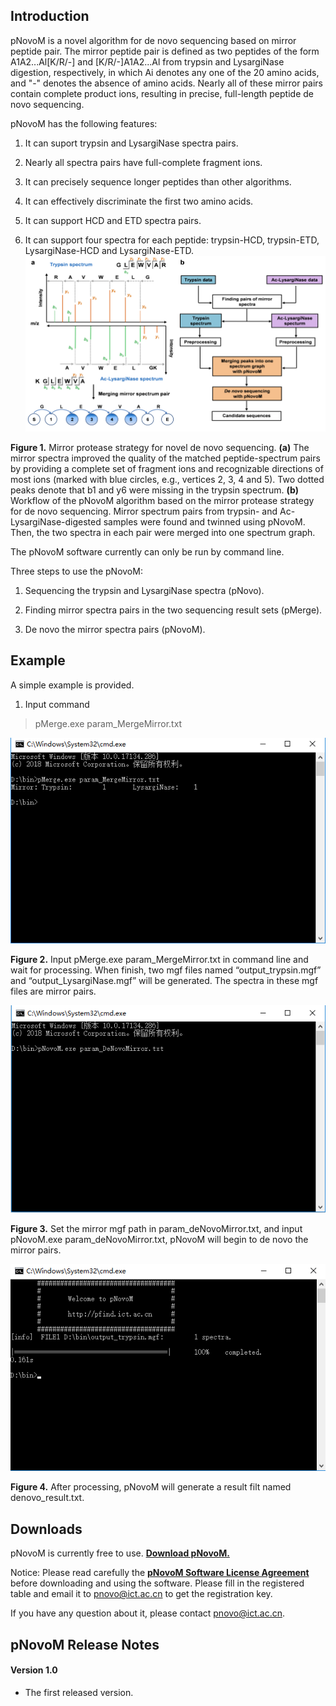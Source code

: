 ## Introduction
pNovoM is a novel algorithm for de novo sequencing based on mirror peptide pair. The mirror peptide pair is defined as two peptides of the form A1A2...Al[K/R/-] and [K/R/-]A1A2...Al from trypsin and LysargiNase digestion, respectively, in which Ai denotes any one of the 20 amino acids, and "-" denotes the absence of amino acids. Nearly all of these mirror pairs contain complete product ions, resulting in precise, full-length peptide de novo sequencing.

pNovoM has the following features:

1. It can suport trypsin and LysargiNase spectra pairs.

2. Nearly all spectra pairs have full-complete fragment ions.

3. It can precisely sequence longer peptides than other algorithms.

4. It can effectively discriminate the first two amino acids.

5. It can support HCD and ETD spectra pairs.

6. It can support four spectra for each peptide: trypsin-HCD, trypsin-ETD, LysargiNase-HCD and LysargiNase-ETD.
![image](https://github.com/pnovo/pNovoM/blob/pNovoM/pNovoM.PNG)
<p><b>Figure 1.</b> Mirror protease strategy for novel de novo sequencing. <b>(a)</b> The mirror spectra improved the quality of the matched peptide-spectrum pairs by providing a complete set of fragment ions and recognizable directions of most ions (marked with blue circles, e.g., vertices 2, 3, 4 and 5). Two dotted peaks denote that b1 and y6 were missing in the trypsin spectrum. <b>(b)</b> Workflow of the pNovoM algorithm based on the mirror protease strategy for de novo sequencing. Mirror spectrum pairs from trypsin- and Ac-LysargiNase-digested samples were found and twinned using pNovoM. Then, the two spectra in each pair were merged into one spectrum graph.</p>

The pNovoM software currently can only be run by command line.

Three steps to use the pNovoM: 
1. Sequencing the trypsin and LysargiNase spectra (pNovo).

2. Finding mirror spectra pairs in the two sequencing result sets (pMerge).

3. De novo the mirror spectra pairs (pNovoM).

## Example
A simple example is provided. 

1. Input command 
> pMerge.exe param_MergeMirror.txt

<div align="center">
  <img src="https://github.com/pnovo/pNovoM/blob/pNovoM/pMerge.jpg">
  </div>
  <p><b>Figure 2.</b> Input pMerge.exe param_MergeMirror.txt in command line and wait for processing. When finish, two mgf files named “output_trypsin.mgf” and “output_LysargiNase.mgf” will be generated. The spectra in these mgf files are mirror pairs.</p>

<div align="center">
  <img src="https://github.com/pnovo/pNovoM/blob/pNovoM/pNovoM1.jpg">
  </div>
  <p><b>Figure 3.</b> Set the mirror mgf path in param_deNovoMirror.txt, and input pNovoM.exe param_deNovoMirror.txt, pNovoM will begin to de novo the mirror pairs. </p>

<div align="center">
  <img src="https://github.com/pnovo/pNovoM/blob/pNovoM/pNovoM2.jpg">
  </div>
  <p><b>Figure 4.</b> After processing, pNovoM will generate a result filt named denovo_result.txt.</p>

## Downloads

pNovoM is currently free to use. **[Download pNovoM.](http://pfind.ict.ac.cn/software/pNovoM/index.html)**

Notice: Please read carefully the **[pNovoM Software License Agreement](http://pfind.ict.ac.cn/software/pNovoM/License.pdf)** before downloading and using the software. Please fill in the registered table and email it to pnovo@ict.ac.cn to get the registration key.

If you have any question about it, please contact pnovo@ict.ac.cn.

## pNovoM Release Notes

#### Version 1.0
* The first released version.

